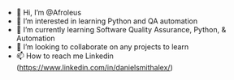 - 👋 Hi, I’m @Afroleus
- 👀 I’m interested in learning Python and QA automation
- 🌱 I’m currently learning Software Quality Assurance, Python, & Automation
- 💞️ I’m looking to collaborate on any projects to learn
- 📫 How to reach me Linkedin (https://www.linkedin.com/in/danielsmithalex/)

<!---
Afroleus/Afroleus is a ✨ special ✨ repository because its `README.md` (this file) appears on your GitHub profile.
You can click the Preview link to take a look at your changes.
--->
